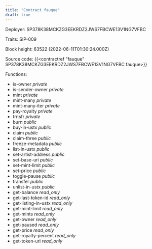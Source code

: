 ```yaml
---
title: "Contract fauque"
draft: true
---
```

Deployer: SP378K38MCKZG3EEKRDZ2JWS7FBCWE13V1NG7VFBC

Traits:
SIP-009 



Block height: 63522 (2022-06-11T01:30:24.000Z)

Source code: {{<contractref "fauque" SP378K38MCKZG3EEKRDZ2JWS7FBCWE13V1NG7VFBC fauque>}}

Functions:

* is-owner _private_
* is-sender-owner _private_
* mint _private_
* mint-many _private_
* mint-many-iter _private_
* pay-royalty _private_
* trnsfr _private_
* burn _public_
* buy-in-ustx _public_
* claim _public_
* claim-three _public_
* freeze-metadata _public_
* list-in-ustx _public_
* set-artist-address _public_
* set-base-uri _public_
* set-mint-limit _public_
* set-price _public_
* toggle-pause _public_
* transfer _public_
* unlist-in-ustx _public_
* get-balance _read_only_
* get-last-token-id _read_only_
* get-listing-in-ustx _read_only_
* get-mint-limit _read_only_
* get-mints _read_only_
* get-owner _read_only_
* get-paused _read_only_
* get-price _read_only_
* get-royalty-percent _read_only_
* get-token-uri _read_only_
